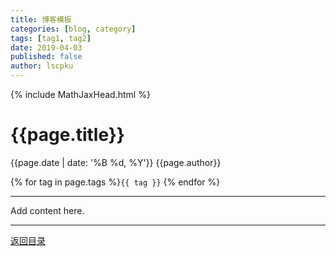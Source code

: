 ```yaml
---
title: 博客模板
categories: [blog, category]
tags: [tag1, tag2]
date: 2019-04-03
published: false
author: lscpku
---
```


{% include MathJaxHead.html %}

# {{page.title}}

{{page.date | date: '%B %d, %Y'}}  {{page.author}}

{% for tag in page.tags %}`{{ tag }}` {% endfor %}

---

Add content here.

---

[返回目录](/table_of_posts.html)